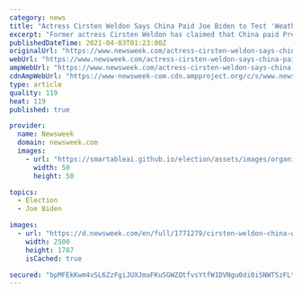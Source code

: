 ```yaml
---
category: news
title: "Actress Cirsten Weldon Says China Paid Joe Biden to Test 'Weather Warfare' on Texas"
excerpt: "Former actress Cirsten Weldon has claimed that China paid President Joe Biden \"billions of dollars\" to test their \"weather warfare\" weapons in the United States. The weapon allegedly caused extreme winter storms to hit Texas. Right Wing Watch posted a ..."
publishedDateTime: 2021-04-03T01:23:00Z
originalUrl: "https://www.newsweek.com/actress-cirsten-weldon-says-china-paid-joe-biden-test-weather-warfare-texas-1580823"
webUrl: "https://www.newsweek.com/actress-cirsten-weldon-says-china-paid-joe-biden-test-weather-warfare-texas-1580823"
ampWebUrl: "https://www.newsweek.com/actress-cirsten-weldon-says-china-paid-joe-biden-test-weather-warfare-texas-1580823?amp=1"
cdnAmpWebUrl: "https://www-newsweek-com.cdn.ampproject.org/c/s/www.newsweek.com/actress-cirsten-weldon-says-china-paid-joe-biden-test-weather-warfare-texas-1580823?amp=1"
type: article
quality: 119
heat: 119
published: true

provider:
  name: Newsweek
  domain: newsweek.com
  images:
    - url: "https://smartableai.github.io/election/assets/images/organizations/newsweek.com-50x50.jpg"
      width: 50
      height: 50

topics:
  - Election
  - Joe Biden

images:
  - url: "https://d.newsweek.com/en/full/1771279/cirsten-weldon-china-weather-weapons-texas-biden.jpg"
    width: 2500
    height: 1787
    isCached: true

secured: "bpMFEkKwm4vSL6ZzFgiJUXJmaFKuSGWZQtfvsYtfW1DVNgu0di0iSNWTSzFLttCIT5vJ20+8+nhWXDHJDSjTfvIXRMdOlPhuXWvA5C61K07UCXsNU7gtUi1R3kVTdo7uI1CJSb0txlCkPF9O0EH85gdvfo+ltK/HSEGD1n5DOc20jf725glKlTpTofrAtzSJQHmRJIgE10/gS9L4lUHYBAw8XPQ0hZZD1IajGo7g/R5uW0FzuSuR7bGU6cHtoe3U8A33coeHcL7EbH/TXpOeXqfIX6HnI/LBqDXjS9GfO/b87C33N1VuxFiUM6oaWMeT10xXTXvUGaR7dbtUoPkV55USWyLP6CbIDc98XneZi6c=;pdK2lzkmSgekPlDDwIrEWg=="
---
```


